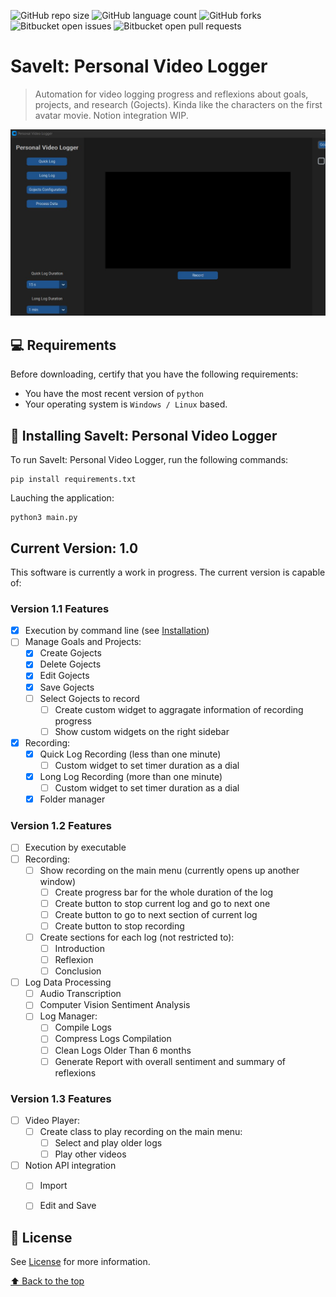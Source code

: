 ![GitHub repo size](https://img.shields.io/github/repo-size/iuricode/README-template?style=for-the-badge)
![GitHub language count](https://img.shields.io/github/languages/count/iuricode/README-template?style=for-the-badge)
![GitHub forks](https://img.shields.io/github/forks/iuricode/README-template?style=for-the-badge)
![Bitbucket open issues](https://img.shields.io/bitbucket/issues/iuricode/README-template?style=for-the-badge)
![Bitbucket open pull requests](https://img.shields.io/bitbucket/pr-raw/iuricode/README-template?style=for-the-badge)

# SaveIt: Personal Video Logger

> Automation for video logging progress and reflexions about goals, projects, and research (Gojects). Kinda like the characters on the first avatar movie. Notion integration WIP.

<img src="./utils/example.JPG" alt="Main Menu">

## 💻 Requirements

Before downloading, certify that you have the following requirements:
* You have the most recent version of `python`
* Your operating system is `Windows / Linux` based.

## 🚀 Installing SaveIt: Personal Video Logger

To run SaveIt: Personal Video Logger, run the following commands:

```
pip install requirements.txt
```

Lauching the application:

```
python3 main.py
```
## Current Version: 1.0 

This software is currently a work in progress. The current version is capable of:

### Version 1.1 Features

- [x] Execution by command line (see [Installation](#🚀-Installing-SaveIt:-Personal-Video-Logger))
- [ ] Manage Goals and Projects:
  - [x] Create Gojects
  - [x] Delete Gojects
  - [x] Edit Gojects
  - [x] Save Gojects
  - [ ] Select Gojects to record
    - [ ] Create custom widget to aggragate information of recording progress
    - [ ] Show custom widgets on the right sidebar
- [x] Recording:
  - [x] Quick Log Recording (less than one minute)
    - [ ] Custom widget to set timer duration as a dial
  - [x] Long Log Recording (more than one minute)
    - [ ] Custom widget to set timer duration as a dial
  - [x] Folder manager 

### Version 1.2 Features
- [ ] Execution by executable
- [ ] Recording:
  - [ ] Show recording on the main menu (currently opens up another window)
    - [ ] Create progress bar for the whole duration of the log
    - [ ] Create button to stop current log and go to next one
    - [ ] Create button to go to next section of current log
    - [ ] Create button to stop recording
  - [ ] Create sections for each log (not restricted to):
    - [ ] Introduction
    - [ ] Reflexion
    - [ ] Conclusion
- [ ] Log Data Processing
  - [ ] Audio Transcription
  - [ ] Computer Vision Sentiment Analysis
  - [ ] Log Manager:
    - [ ] Compile Logs
    - [ ] Compress Logs Compilation
    - [ ] Clean Logs Older Than 6 months
    - [ ] Generate Report with overall sentiment and summary of reflexions

### Version 1.3 Features
- [ ] Video Player:
  - [ ] Create class to play recording on the main menu:
    - [ ] Select and play older logs
    - [ ] Play other videos
- [ ] Notion API integration
  - [ ] Import
  - [ ] Edit and Save


## 📝 License

See [License](LICENSE) for more information.

[⬆ Back to the top](#InProgress:-Personal-Video-Logger)<br>


